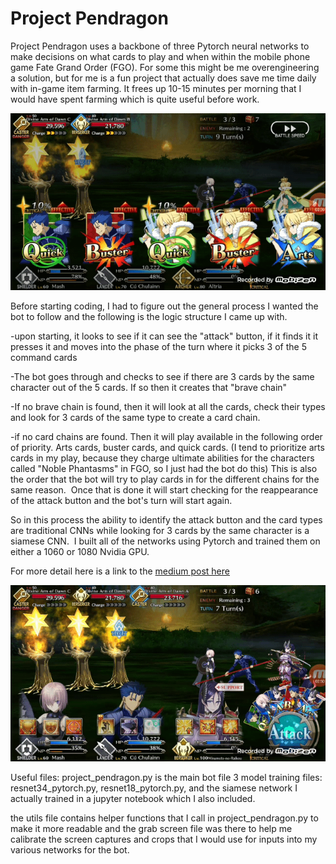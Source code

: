 # Project Pendragon



Project Pendragon uses a backbone of three Pytorch neural networks to make decisions on what cards to play and when within the mobile phone game Fate Grand Order (FGO). For some this might be me overengineering a solution, but for me is a fun project that actually does save me time daily with in-game item farming. It frees up 10-15 minutes per morning that I would have spent farming which is quite useful before work.

![](brave_chain1.gif)

Before starting coding, I had to figure out the general process I wanted the bot to follow and the following is the logic structure I came up with.

-upon starting, it looks to see if it can see the "attack" button, if it finds it it presses it and moves into the phase of the turn where it picks 3 of the 5 command cards

-The bot goes through and checks to see if there are 3 cards by the same character out of the 5 cards. If so then it creates that "brave chain"

-If no brave chain is found, then it will look at all the cards, check their types and look for 3 cards of the same type to create a card chain.

-if no card chains are found. Then it will play available in the following order of priority. Arts cards, buster cards, and quick cards. (I tend to prioritize arts cards in my play, because they charge ultimate abilities for the characters called "Noble Phantasms" in FGO, so I just had the bot do this) This is also the order that the bot will try to play cards in for the different chains for the same reason. 
Once that is done it will start checking for the reappearance of the attack button and the bot's turn will start again.

So in this process the ability to identify the attack button and the card types are traditional CNNs while looking for 3 cards by the same character is a siamese CNN. 
I built all of the networks using Pytorch and trained them on either a 1060 or 1080 Nvidia GPU.

For more detail here is a link to the [medium post here](https://medium.com/@michaelsugimura/project-pendragon-an-ai-bot-for-fate-grand-order-23f51b6e3268)

![](arts_chain.gif)


Useful files:
project_pendragon.py is the main bot file
3 model training files: resnet34_pytorch.py, resnet18_pytorch.py, and the siamese network I actually trained in a jupyter notebook which I also included. 

the utils file contains helper functions that I call in project_pendragon.py to make it more readable and the grab screen file was there to help me calibrate the screen captures and crops that I would use for inputs into my various networks for the bot. 

